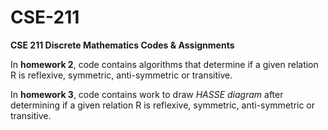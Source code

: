 # CSE-211
__CSE 211 Discrete Mathematics Codes &amp; Assignments__

In **homework 2**, code contains algorithms that determine if a given relation R is reflexive, symmetric, anti-symmetric or transitive.

In **homework 3**, code contains work to draw _HASSE diagram_ after determining if a given relation R is reflexive, symmetric, anti-symmetric or transitive.
